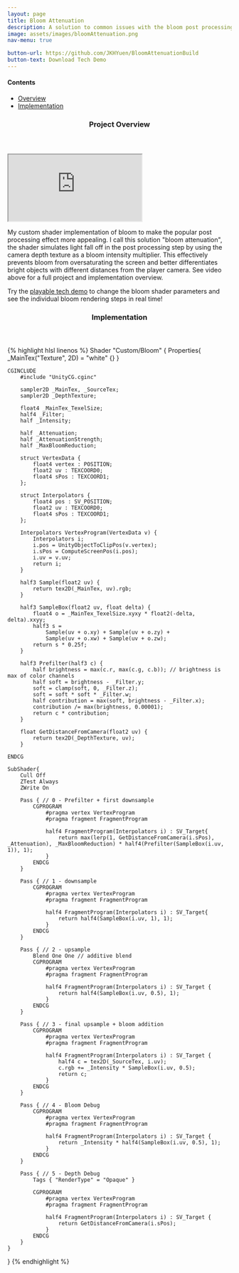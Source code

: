 ```yaml
---
layout: page
title: Bloom Attenuation
description: A solution to common issues with the bloom post processing effect.
image: assets/images/bloomAttenuation.png
nav-menu: true

button-url: https://github.com/JKHYuen/BloomAttenuationBuild
button-text: Download Tech Demo
---
```


<div class=nav>
<h4>Contents</h4>
<ul>
    <li><a href="#overview" class="button small scrolly">Overview</a></li>
    <li><a href="#shader" class="button small scrolly">Implementation</a></li>
</ul>
</div>

<header id="overview" class="major"><h3>Project Overview</h3></header>
<section id="video">
<div class=container>
    <iframe src="https://www.youtube.com/embed/u5lX2zunj7g" title="YouTube video player" allowfullscreen></iframe>
</div>
</section>

My custom shader implementation of bloom to make the popular post processing effect more appealing. I call this solution "bloom attenuation", the shader simulates light fall off in the post processing step by using the camera depth texture as a bloom intensity multiplier. This effectively prevents bloom from oversaturating the screen and better differentiates bright objects with different distances from the player camera. See video above for a full project and implementation overview.

Try the <a href="https://github.com/JKHYuen/BloomAttenuationBuild" target="_blank" rel="noopener noreferrer">playable tech demo</a> to change the bloom shader parameters and see the individual bloom rendering steps in real time!

<header id="shader" class="major"><h3>Implementation</h3></header>
{% highlight hlsl linenos %}
Shader "Custom/Bloom" {
	Properties{
		_MainTex("Texture", 2D) = "white" {}
	}

	CGINCLUDE
		#include "UnityCG.cginc"

		sampler2D _MainTex, _SourceTex;
		sampler2D _DepthTexture;

		float4 _MainTex_TexelSize;
		half4 _Filter;
		half _Intensity;

		half _Attenuation;
		half _AttenuationStrength;
		half _MaxBloomReduction;

		struct VertexData {
			float4 vertex : POSITION;
			float2 uv : TEXCOORD0;
			float4 sPos : TEXCOORD1;
		};

		struct Interpolators {
			float4 pos : SV_POSITION;
			float2 uv : TEXCOORD0;
			float4 sPos : TEXCOORD1;
		};

		Interpolators VertexProgram(VertexData v) {
			Interpolators i;
			i.pos = UnityObjectToClipPos(v.vertex);
			i.sPos = ComputeScreenPos(i.pos);
			i.uv = v.uv;
			return i;
		}

		half3 Sample(float2 uv) {
			return tex2D(_MainTex, uv).rgb;
		}

		half3 SampleBox(float2 uv, float delta) {
			float4 o = _MainTex_TexelSize.xyxy * float2(-delta, delta).xxyy;
			half3 s =
				Sample(uv + o.xy) + Sample(uv + o.zy) +
				Sample(uv + o.xw) + Sample(uv + o.zw);
			return s * 0.25f;
		}

		half3 Prefilter(half3 c) {
			half brightness = max(c.r, max(c.g, c.b)); // brightness is max of color channels
			half soft = brightness - _Filter.y;
			soft = clamp(soft, 0, _Filter.z);
			soft = soft * soft * _Filter.w;
			half contribution = max(soft, brightness - _Filter.x);
			contribution /= max(brightness, 0.00001);
			return c * contribution;
		}

		float GetDistanceFromCamera(float2 uv) {
			return tex2D(_DepthTexture, uv);
		}

	ENDCG

	SubShader{
		Cull Off
		ZTest Always
		ZWrite On

		Pass { // 0 - Prefilter + first downsample
			CGPROGRAM
				#pragma vertex VertexProgram
				#pragma fragment FragmentProgram

				half4 FragmentProgram(Interpolators i) : SV_Target{
					return max(lerp(1, GetDistanceFromCamera(i.sPos), _Attenuation), _MaxBloomReduction) * half4(Prefilter(SampleBox(i.uv, 1)), 1);
				}
			ENDCG
		}

		Pass { // 1 - downsample
			CGPROGRAM
				#pragma vertex VertexProgram
				#pragma fragment FragmentProgram

				half4 FragmentProgram(Interpolators i) : SV_Target{
					return half4(SampleBox(i.uv, 1), 1);
				}
			ENDCG
		}

		Pass { // 2 - upsample
			Blend One One // additive blend
			CGPROGRAM
				#pragma vertex VertexProgram
				#pragma fragment FragmentProgram

				half4 FragmentProgram(Interpolators i) : SV_Target {
					return half4(SampleBox(i.uv, 0.5), 1);
				}
			ENDCG
		}

		Pass { // 3 - final upsample + bloom addition
			CGPROGRAM
				#pragma vertex VertexProgram
				#pragma fragment FragmentProgram

				half4 FragmentProgram(Interpolators i) : SV_Target {
					half4 c = tex2D(_SourceTex, i.uv);
					c.rgb += _Intensity * SampleBox(i.uv, 0.5);
					return c;
				}
			ENDCG
		}

		Pass { // 4 - Bloom Debug
			CGPROGRAM
				#pragma vertex VertexProgram
				#pragma fragment FragmentProgram

				half4 FragmentProgram(Interpolators i) : SV_Target {
					return _Intensity * half4(SampleBox(i.uv, 0.5), 1);
				}
			ENDCG
		}

		Pass { // 5 - Depth Debug
			Tags { "RenderType" = "Opaque" }

			CGPROGRAM
				#pragma vertex VertexProgram
				#pragma fragment FragmentProgram

				half4 FragmentProgram(Interpolators i) : SV_Target {
					return GetDistanceFromCamera(i.sPos);
				}
			ENDCG
		}
	}
}
{% endhighlight %}








